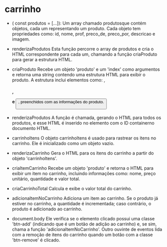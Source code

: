 # carrinho

- ( const produtos = [...]):
Um array chamado produtosque contém objetos, cada um representando um produto. Cada objeto tem propriedades como: id, nome, prof, preco_de, preco_por, descricao e imagem.

- renderizaProdutos
Esta função percorre o array de produtos e cria o HTML correspondente para cada um, chamando a função criaProduto para gerar a estrutura HTML.

- criaProduto
Recebe um objeto 'produto' e um 'index' como argumentos e retorna uma string contendo uma estrutura HTML para exibir o produto. A estrutura inclui elementos como: <img>, <h4>, <p>e <button>, preenchidos com as informações do produto.

- renderizaProdutos
A função é chamada, gerando o HTML para todos os produtos, e esse HTML é inserido no elemento com o ID containerno documento HTML.

- carrinhoItens
O objeto carrinhoItens é usado para rastrear os itens no carrinho. Ele é inicializado como um objeto vazio.

- renderizaCarrinho
Gera o HTML para os itens do carrinho a partir do objeto 'carrinhoItens'.

- criaItemCarrinho
Recebe um objeto 'produto' e retorna o HTML para exibir um item no carrinho, incluindo informações como: nome, preço unitário, quantidade e valor total.

- criaCarrinhoTotal
Calcula e exibe o valor total do carrinho.

- adicionaItemNoCarrinho
Adiciona um item ao carrinho. Se o produto já estiver no carrinho, a quantidade é incrementada; caso contrário, o produto é adicionado ao carrinho.

- document.body
Ele verifica se o elemento clicado possui uma classe 'btn-add' (indicando que é um botão de adição ao carrinho) e, se sim, chama a função 'adicionaItemNoCarrinho'.
Outro ouvinte de eventos lida com a remoção de itens do carrinho quando um botão com a classe 'btn-remove' é clicado.
